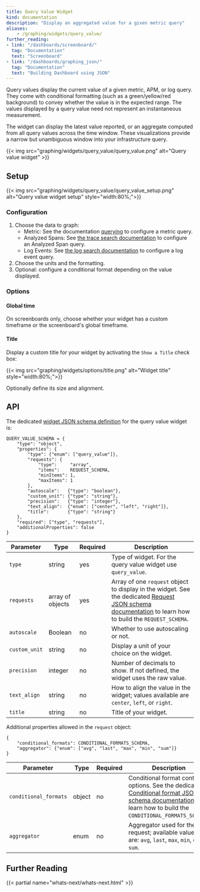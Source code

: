 ```yaml
---
title: Query Value Widget
kind: documentation
description: "Display an aggregated value for a given metric query"
aliases:
    - /graphing/widgets/query_value/
further_reading:
- link: "/dashboards/screenboard/"
  tag: "Documentation"
  text: "Screenboard"
- link: "/dashboards/graphing_json/"
  tag: "Documentation"
  text: "Building Dashboard using JSON"
---
```


Query values display the current value of a given metric, APM, or log query. They come with conditional formatting (such as a green/yellow/red background) to convey whether the value is in the expected range.
The values displayed by a query value need not represent an instantaneous measurement.

The widget can display the latest value reported, or an aggregate computed from all query values across the time window. These visualizations provide a narrow but unambiguous window into your infrastructure query.

{{< img src="graphing/widgets/query_value/query_value.png" alt="Query value widget"  >}}

## Setup

{{< img src="graphing/widgets/query_value/query_value_setup.png" alt="Query value widget setup"  style="width:80%;">}}

### Configuration

1. Choose the data to graph:
    * Metric: See the documentation [querying][1] to configure a metric query.
    * Analyzed Spans: See [the trace search documentation][2] to configure an Analyzed Span query.
    * Log Events: See [the log search documentation][1] to configure a log event query.
2. Choose the units and the formatting.
3. Optional: configure a conditional format depending on the value displayed.

### Options

#### Global time

On screenboards only, choose whether your widget has a custom timeframe or the screenboard's global timeframe.

#### Title

Display a custom title for your widget by activating the `Show a Title` check box:

{{< img src="graphing/widgets/options/title.png" alt="Widget title"  style="width:80%;">}}

Optionally define its size and alignment.

## API

The dedicated [widget JSON schema definition][3] for the query value widget is:

```text
QUERY_VALUE_SCHEMA = {
    "type": "object",
    "properties": {
        "type": {"enum": ["query_value"]},
        "requests": {
            "type":     "array",
            "items":    REQUEST_SCHEMA,
            "minItems": 1,
            "maxItems": 1
        },
        "autoscale":   {"type": "boolean"},
        "custom_unit": {"type": "string"},
        "precision":   {"type": "integer"},
        "text_align":  {"enum": ["center", "left", "right"]},
        "title":       {"type": "string"}
    },
    "required": ["type", "requests"],
    "additionalProperties": false
}
```

| Parameter     | Type             | Required | Description                                                                                                                                                  |
|---------------|------------------|----------|--------------------------------------------------------------------------------------------------------------------------------------------------------------|
| `type`        | string           | yes      | Type of widget. For the query value widget use `query_value`.                                                                                                |
| `requests`    | array of objects | yes      | Array of one `request` object to display in the widget. See the dedicated [Request JSON schema documentation][4] to learn how to build the `REQUEST_SCHEMA`. |
| `autoscale`   | Boolean          | no       | Whether to use autoscaling or not.                                                                                                                           |
| `custom_unit` | string           | no       | Display a unit of your choice on the widget.                                                                                                                 |
| `precision`   | integer          | no       | Number of decimals to show. If not defined, the widget uses the raw value.                                                                                   |
| `text_align`  | string           | no       | How to align the value in the widget; values available are `center`, `left`, or `right`.                                                                     |
| `title`       | string           | no       | Title of your widget.                                                                                                                                        |

Additional properties allowed in the `request` object:

```text
{
    "conditional_formats": CONDITIONAL_FORMATS_SCHEMA,
    "aggregator": {"enum": ["avg", "last", "max", "min", "sum"]}
}
```

| Parameter             | Type   | Required | Description                                                                                                                                                     |
|-----------------------|--------|----------|-----------------------------------------------------------------------------------------------------------------------------------------------------------------|
| `conditional_formats` | object | no       | Conditional format control options. See the dedicated [Conditional format JSON schema documentation][5] to learn how to build the `CONDITIONAL_FORMATS_SCHEMA`. |
| `aggregator`          | enum   | no       | Aggregator used for the request; available values are: `avg`, `last`, `max`, `min`, or `sum`.                                                                   |

## Further Reading

{{< partial name="whats-next/whats-next.html" >}}

[1]: https://docs.datadoghq.com/logs/explorer/search/#search-syntax
[2]: /tracing/app_analytics/search/#search-bar
[3]: /dashboards/graphing_json/widget_json
[4]: /dashboards/graphing_json/request_json
[5]: /dashboards/graphing_json/widget_json/#conditional-format-schema
